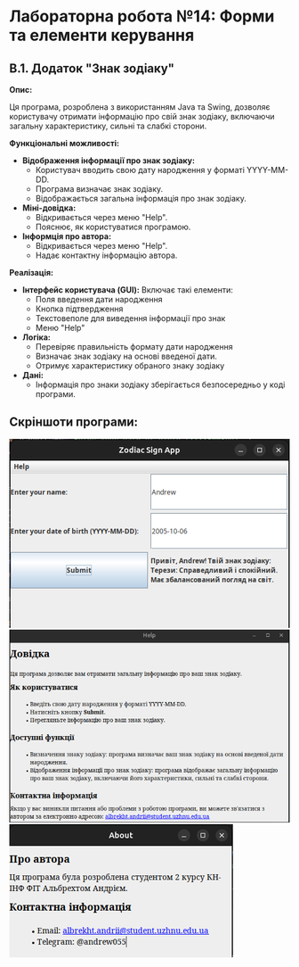 # Лабораторна робота №14: Форми та елементи керування

## В.1. Додаток "Знак зодіаку"

**Опис:**

Ця програма, розроблена з використанням Java та Swing, дозволяє користувачу отримати інформацію про свій знак зодіаку, включаючи загальну характеристику, сильні та слабкі сторони.

**Функціональні можливості:**

* **Відображення інформації про знак зодіаку:**
    * Користувач вводить свою дату народження у форматі YYYY-MM-DD.
    * Програма визначає знак зодіаку.
    * Відображається загальна інформація про знак зодіаку.
* **Міні-довідка:**
    * Відкривається через меню "Help".
    * Пояснює, як користуватися програмою.
* **Інформція про автора:**
    * Відкривається через меню "Help".
    * Надає контактну інформацію автора.

**Реалізація:**

* **Інтерфейс користувача (GUI):**
    Включає такі елементи:
    * Поля введення дати народження
    * Кнопка підтвердження
    * Текстовеполе для виведення інформації про знак
    * Меню "Help"
* **Логіка:**
    * Перевіряє правильність формату дати народження
    * Визначає знак зодіаку на основі введеної дати.
    * Отримує характеристику обраного знаку зодіаку
* **Дані:**
    * Інформація про знаки зодіаку зберігається безпосередньо у коді програми.

## Скріншоти програми: ##
![main app frame](img/app.png)
![help frame](img/help.png)
![about frame](img/about.png)


